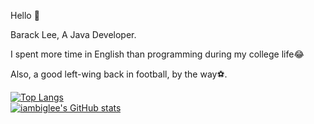 Hello 🙂

Barack Lee, A Java Developer.

I spent more time in English than programming during my college life😂

Also, a good left-wing back in football, by the way⚽.

[![Top Langs](https://github-readme-stats.vercel.app/api/top-langs/?username=iambiglee&show_icons=true)](https://github.com/anuraghazra/github-readme-stats)
<br>
[![iambiglee's GitHub stats](https://github-readme-stats.vercel.app/api?username=iambiglee&show_icons=true)](https://github.com/anuraghazra/github-readme-stats)


